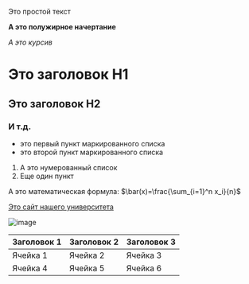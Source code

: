 Это простой текст

**А это полужирное начертание**

*А это курсив*

# Это заголовок H1

## Это заголовок H2

### И т.д.

- это первый пункт маркированного списка
- это второй пункт маркированного списка

1. А это нумерованный список
2. Еще один пункт

А это математическая формула: $\bar(x)=\frac{\sum_{i=1}^n x_i}{n}$

[Это сайт нашего университета](https://mguu.ru/)

![image](https://kinpet.ru/upload/resize_cache/uf/04f/3uo96y4hokm5aqgyiqqox7hv5b9s1c2b/976_766_1d083178cba05bb44c32142a386e8af27/1000023102.jpg)

|Заголовок 1|Заголовок 2|Заголовок 3|
|-----------|-----------|-----------|
|Ячейка 1|Ячейка 2|Ячейка 3|
|Ячейка 4|Ячейка 5|Ячейка 6|
